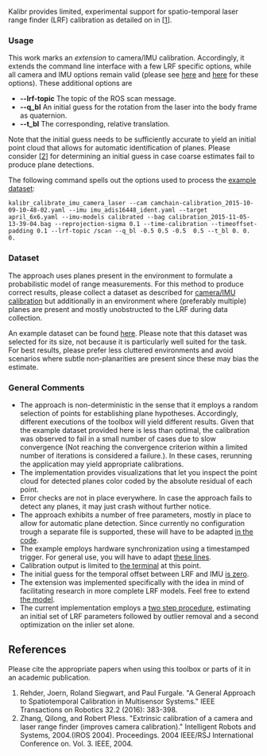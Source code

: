 Kalibr provides limited, experimental support for spatio-temporal laser range finder (LRF) calibration as detailed on in [[1](#references)].

### Usage
This work marks an _extension_ to camera/IMU calibration. Accordingly, it extends the command line interface with a few LRF specific options, while all camera and IMU options remain valid (please see [here](Multi-IMU-and-IMU-intrinsic-calibration#3-running-the-calibration) and [here](Camera-IMU-calibration#3-running-the-calibration) for these options).
These additional options are
* **--lrf-topic** The topic of the ROS scan message.
* **--q_bl** An initial guess for the rotation from the laser into the body frame as quaternion.
* **--t_bl** The corresponding, relative translation.

Note that the initial guess needs to be sufficiently accurate to yield an initial point cloud that allows for automatic identification of planes. Please consider [[2](#references)] for determining an initial guess in case coarse estimates fail to produce plane detections.

The following command spells out the options used to process the [example dataset](#dataset):
```
kalibr_calibrate_imu_camera_laser --cam camchain-calibration_2015-10-09-10-48-02.yaml --imu imu_adis16448_ident.yaml --target april_6x6.yaml --imu-models calibrated --bag calibration_2015-11-05-13-39-04.bag --reprojection-sigma 0.1 --time-calibration --timeoffset-padding 0.1 --lrf-topic /scan --q_bl -0.5 0.5 -0.5  0.5 --t_bl 0. 0. 0.
```

### Dataset
The approach uses planes present in the environment to formulate a probabilistic model of range measurements. For this method to produce correct results, please collect a dataset as described for [camera/IMU calibration](Camera-IMU-calibration#2-collect-images) but additionally in an environment where (preferably multiple) planes are present and mostly unobstructed to the LRF during data collection.

An example dataset can be found [here](https://drive.google.com/file/d/0B4rISk5dxJScOEhXQ3loMUw1SGM/view?usp=sharing). Please note that this dataset was selected for its size, not because it is particularly well suited for the task. For best results, please prefer less cluttered environments and avoid scenarios where subtle non-planarities are present since these may bias the estimate.

### General Comments
* The approach is non-deterministic in the sense that it employs a random selection of points for establishing plane hypotheses. Accordingly, different executions of the toolbox will yield different results. Given that the example dataset provided here is less than optimal, the calibration was observed to fail in a small number of cases due to slow convergence (Not reaching the convergence criterion within a limited number of iterations is considered a failure.). In these cases, rerunning the application may yield appropriate calibrations. 
* The implementation provides visualizations that let you inspect the point cloud for detected planes color coded by the absolute residual of each point.
* Error checks are not in place everywhere. In case the approach fails to detect any planes, it may just crash without further notice.
* The approach exhibits a number of free parameters, mostly in place to allow for automatic plane detection. Since currently no configuration trough a separate file is supported, these will have to be adapted [in the code](https://github.com/ethz-asl/kalibr/blob/experimental/lrf-calibration/aslam_offline_calibration/kalibr/python/kalibr_imu_camera_calibration/LrfSensor.py#L48-L56).
* The example employs hardware synchronization using a timestamped trigger. For general use, you will have to adapt [these lines](https://github.com/ethz-asl/kalibr/blob/experimental/lrf-calibration/aslam_offline_calibration/kalibr/python/kalibr_imu_camera_calibration/LrfSensor.py#L33-L35).
* Calibration output is limited to [the terminal](https://github.com/ethz-asl/kalibr/blob/experimental/lrf-calibration/aslam_offline_calibration/kalibr/python/kalibr_calibrate_imu_camera_laser#L244-L258) at this point.
* The initial guess for the temporal offset between LRF and IMU [is zero](https://github.com/ethz-asl/kalibr/blob/experimental/lrf-calibration/aslam_offline_calibration/kalibr/python/kalibr_imu_camera_calibration/LrfSensor.py#L280).
* The extension was implemented specifically with the idea in mind of facilitating research in more complete LRF models. Feel free to extend [the model](https://github.com/ethz-asl/kalibr/blob/experimental/lrf-calibration/aslam_offline_calibration/kalibr/python/kalibr_imu_camera_calibration/LrfSensor.py#L329-L341). 
* The current implementation employs a [two step procedure](https://github.com/ethz-asl/kalibr/blob/experimental/lrf-calibration/aslam_offline_calibration/kalibr/python/kalibr_calibrate_imu_camera_laser#L229-L231), estimating an initial set of LRF parameters followed by outlier removal and a second optimization on the inlier set alone. 

## References
Please cite the appropriate papers when using this toolbox or parts of it in an academic publication.

1. <a name="general2016"></a>Rehder, Joern, Roland Siegwart, and Paul Furgale. "A General Approach to Spatiotemporal Calibration in Multisensor Systems." IEEE Transactions on Robotics 32.2 (2016): 383-398.
1. <a name="extrinsic2004"></a>Zhang, Qilong, and Robert Pless. "Extrinsic calibration of a camera and laser range finder (improves camera calibration)." Intelligent Robots and Systems, 2004.(IROS 2004). Proceedings. 2004 IEEE/RSJ International Conference on. Vol. 3. IEEE, 2004.